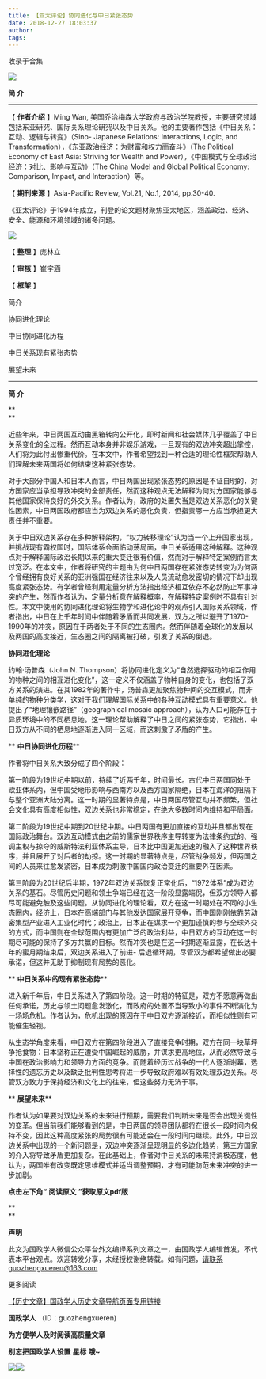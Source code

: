 ```yaml
---
title: 【亚太评论】协同进化与中日紧张态势
date: 2018-12-27 18:03:37
author: 
tags: 
---
```



收录于合集

![](/images/3417/2.gif)

  

**简 介**

 ****

  

【 **作者介绍** 】Ming Wan,
美国乔治梅森大学政府与政治学院教授，主要研究领域包括东亚研究、国际关系理论研究以及中日关系。他的主要著作包括《中日关系：互动、逻辑与转变》（Sino-
Japanese Relations: Interactions, Logic, and
Transformation），《东亚政治经济：为财富和权力而奋斗》（The Political Economy of East Asia:
Striving for Wealth and Power），《中国模式与全球政治经济：对比、影响与互动》（The China Model and
Global Political Economy: Comparison, Impact, and Interaction）等。

【 **期刊来源** 】Asia-Pacific Review, Vol.21, No.1, 2014, pp.30-40.

《亚太评论》于1994年成立，刊登的论文题材聚焦亚太地区，涵盖政治、经济、安全、能源和环境领域的诸多问题。

  

![](/images/3417/3.png)

【 **整理** 】庞林立

【 **审核** 】崔宇涵

【 **框架** 】

简介

协同进化理论

中日协同进化历程

中日关系现有紧张态势

展望未来

 ****  

 **简 介**

 **  
**

近些年来，中日两国互动由黑箱转向公开化，即时新闻和社会媒体几乎覆盖了中日关系变化的全过程。然而互动本身并非娱乐游戏，一旦现有的双边冲突超出掌控，人们将为此付出惨重代价。在本文中，作者希望找到一种合适的理论性框架帮助人们理解未来两国将如何结束这种紧张态势。

对于大部分中国人和日本人而言，中日两国出现紧张态势的原因是不证自明的，对方国家应当承担导致冲突的全部责任，然而这种观点无法解释为何对方国家能够与其他国家保持良好的外交关系。作者认为，政府的处置失当是双边关系恶化的关键性因素，中日两国政府都应当为双边关系的恶化负责，但指责哪一方应当承担更大责任并不重要。

关于中日双边关系存在多种解释架构，“权力转移理论”认为当一个上升国家出现，并挑战现有霸权国时，国际体系会面临动荡局面，中日关系适用这种解释。这种观点对于解释国际政治长期以来的重大变迁很有价值，然而对于解释特定案例而言太过宽泛。在本文中，作者将研究的主题由为何中日两国存在紧张态势转变为为何两个曾经拥有良好关系的亚洲强国在经济往来以及人员流动愈发密切的情况下却出现高度紧张态势。有学者曾经利用定量分析方法指出经济相互依存不必然防止军事冲突的产生，然而作者认为，定量分析意在解释概率，在解释特定案例时不具有针对性。本文中使用的协同进化理论将生物学和进化论中的观点引入国际关系领域，作者指出，中日在上千年时间中伴随着矛盾而共同发展，双方之所以避开了1970-1990年的冲突，原因在于两者处于不同的生态圈内。然而伴随着全球化的发展以及两国的高度接近，生态圈之间的隔离被打破，引发了关系的倒退。

  

  

 **协同进化理论**  

  

约翰·汤普森（John N.
Thompson）将协同进化定义为“自然选择驱动的相互作用的物种之间的相互进化变化”，这一定义不仅涵盖了物种自身的变化，也包括了双方关系的演进。在其1982年的著作中，汤普森更加聚焦物种间的交互模式，而非单纯的物种分类学，这对于我们理解国际关系中的各种互动模式具有重要意义。他提出了“地理镶嵌路径”（geographical
mosaic
approach），认为人口可能存在于异质环境中的不同栖息地。这一理论帮助解释了中日之间的紧张态势，它指出，中日双方从不同的栖息地逐渐进入同一区域，而这刺激了矛盾的产生。

  

 ** **中日协同进化历程****  

  

作者将中日关系大致分成了四个阶段：

第一阶段为19世纪中期以前，持续了近两千年，时间最长。古代中日两国同处于欧亚体系内，但中国受地形影响与西南方以及西方国家隔绝，日本在海洋的阻隔下与整个亚洲大陆分离。这一时期的显著特点是，中日两国尽管互动并不频繁，但社会文化具有高度相似性，双边关系也非常稳定，在绝大多数时间内维持和平局面。

第二阶段为19世纪中期到20世纪中期。中日两国有更加直接的互动并且都出现在国际政治舞台。双边互动模式由之前的儒家世界秩序主导转变为法律条约式的、强调主权与掠夺的威斯特法利亚体系主导，日本比中国更加迅速的融入了这种世界秩序，并且展开了对后者的劫掠。这一时期的显著特点是，尽管战争频发，但两国之间的人员来往愈发紧密，日本成为刺激中国国内政治变迁的重要外在因素。

第三阶段为20世纪后半期，1972年双边关系恢复正常化后，“1972体系”成为双边关系的基石。尽管历史问题和领土争端已经在这一阶段显露端倪，但双方领导人都尽可能避免触及这些问题。从协同进化的理论看，双方在这一时期处在不同的小生态圈内，经济上，日本在高端部门与其他发达国家展开竞争，而中国刚刚依靠劳动密集型产业进入工业化时代；政治上，日本正在谋求一个更加谨慎的参与全球外交的方式，而中国则在全球范围内有更加广泛的政治利益，中日双方的互动在这一时期尽可能的保持了多方共赢的目标。然而冲突也是在这一时期逐渐显露，在长达十年的蜜月期结束后，双边关系进入了前进-
后退循环期，尽管双方都希望做出必要承诺，但这并无助于抑制现有局势的恶化。

  

 ** **中日关系中的现有紧张态势****  

  

进入新千年后，中日关系进入了第四阶段。这一时期的特征是，双方不愿意再做出任何承诺，历史与领土问题愈发激化，而政府的处置不当导致小的事件不断演化为一场场危机。作者认为，危机出现的原因在于中日双方逐渐接近，而相似性则有可能催生轻视。

从生态学角度来看，中日双方在第四阶段进入了直接竞争时期，双方在同一块草坪争抢食物：日本坚称正在遭受中国崛起的威胁，并谋求更高地位，从而必然导致与中国在政治影响力和领导力方面的竞争。而随着经历过战争的一代人逐渐谢幕，选择性的遗忘历史以及缺乏批判性思考将进一步导致政府难以有效处理双边关系。尽管双方致力于保持经济和文化上的往来，但这些努力无济于事。

  

 ** **展望未来****  

  

作者认为如果要对双边关系的未来进行预期，需要我们判断未来是否会出现关键性的变革。但当前我们能够看到的是，中日两国的领导团队都将在很长一段时间内保持不变，因此这种高度紧张的局势很有可能还会在一段时间内继续。此外，中日双边关系中出现的一个新问题是，双边冲突逐渐呈现明显的多边化趋势，第三方国家的介入将导致矛盾更加复杂。在此基础上，作者对中日关系的未来持消极态度，他认为，两国唯有改变既定思维模式并适当调整预期，才有可能防范未来冲突的进一步加剧。

  

 **点击左下角“** **阅读原文** **”获取原文pdf版**

 **  
**

 **声明**

此文为国政学人微信公众平台外文编译系列文章之一，由国政学人编辑首发，不代表本平台观点。欢迎转发分享，未经授权谢绝转载。如有问题，请联系guozhengxueren@163.com

  

  

更多阅读

[【历史文章】国政学人历史文章导航页面专用链接](http://mp.weixin.qq.com/s?__biz=MzI3MTYzMzE5Mw==&mid=2247487647&idx=4&sn=713bf729dca089516e8f304f88955380&chksm=eb3f8ed9dc4807cf89f3e211dd726289dd92edc62a6a8e19953bf2b366bbeffb59d285e95119&scene=21#wechat_redirect)

  

  

 **国政学人** （ID：guozhengxueren)

  

 **为方便学人及时阅读高质量文章**

 **别忘把国政学人设置** **星标** **哦~**

![](/images/3417/4.gif)![](/images/3417/5.gif)


